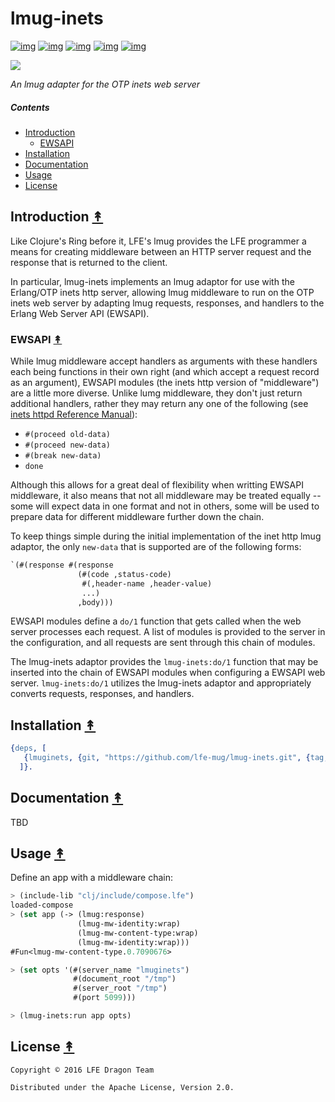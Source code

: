 # lmug-inets

[![img](https://travis-ci.org/lfe-mug/lmug-inets.svg)](https://travis-ci.org/lfe-mug/lmug-inets)
[![img](https://img.shields.io/github/tag/lfe-mug/lmug-inets.svg)](https://github.com/lfe-mug/lmug-inets/releases/latest)
[![img](https://img.shields.io/badge/erlang-%E2%89%A5R16B03-red.svg)](http://www.erlang.org/downloads)
[![img](https://img.shields.io/badge/docs-67%25-green.svg)](http://lfe-mug.github.io/lmug-inets)
[![img](https://img.shields.io/badge/license-Apache-blue.svg)](LICENSE)

[![][lmug-logo]][lmug-logo-large]

[lmug-logo]: priv/images/lmug-inets.png
[lmug-logo-large]: priv/images/lmug-inets-large.png

*An lmug adapter for the OTP inets web server*


##### Contents

* [Introduction](#introduction-)
  * [EWSAPI](#ewsapi-)
* [Installation](#installation-)
* [Documentation](#documentation-)
* [Usage](#usage-)
* [License](#license-)


## Introduction [&#x219F;](#contents)

Like Clojure's Ring before it, LFE's lmug provides the LFE programmer a means
for creating middleware between an HTTP server request and the response that
is returned to the client.

In particular, lmug-inets implements an lmug adaptor for use with the
Erlang/OTP inets http server, allowing lmug middleware to run on the OTP inets
web server by adapting lmug requests, responses, and handlers to the Erlang Web
Server API (EWSAPI).


### EWSAPI [&#x219F;](#contents)

While lmug middleware accept handlers as arguments with these handlers each
being functions in their own right (and which accept a request record as an
argument), EWSAPI modules (the inets http version of "middleware") are a little
more diverse. Unlike lumg middleware, they don't just return additional
handlers, rather they may return any one of the following (see
[inets httpd Reference Manual](http://erlang.org/doc/man/httpd.html)):

* ``#(proceed old-data)``
* ``#(proceed new-data)``
* ``#(break new-data)``
* ``done``

Although this allows for a great deal of flexibility when writting EWSAPI
middleware, it also means that not all middleware may be treated equally --
some will expect data in one format and not in others, some will be used
to prepare data for different middleware further down the chain.

To keep things simple during the initial implementation of the inet http
lmug adaptor, the only ``new-data`` that is supported are of the following
forms:

```lisp
`(#(response #(response
               (#(code ,status-code)
                #(,header-name ,header-value)
                ...)
               ,body)))
```

EWSAPI modules define a ``do/1`` function that gets called when the web
server processes each request. A list of modules is provided to the
server in the configuration, and all requests are sent through this chain
of modules.

The lmug-inets adaptor provides the ``lmug-inets:do/1`` function that may
be inserted into the chain of EWSAPI modules when configuring a EWSAPI
web server. ``lmug-inets:do/1`` utilizes the lmug-inets adaptor and
appropriately converts requests, responses, and handlers.


## Installation [&#x219F;](#contents)

```erlang
{deps, [
   {lmuginets, {git, "https://github.com/lfe-mug/lmug-inets.git", {tag, "0.0.1"}}}
  ]}.
```

## Documentation [&#x219F;](#contents)

TBD


## Usage [&#x219F;](#contents)

Define an app with a middleware chain:

```lisp
> (include-lib "clj/include/compose.lfe")
loaded-compose
> (set app (-> (lmug:response)
               (lmug-mw-identity:wrap)
               (lmug-mw-content-type:wrap)
               (lmug-mw-identity:wrap)))
#Fun<lmug-mw-content-type.0.7090676>
```

```lisp
> (set opts '(#(server_name "lmuginets")
              #(document_root "/tmp")
              #(server_root "/tmp")
              #(port 5099)))
```

```lisp
> (lmug-inets:run app opts)
```


## License [&#x219F;](#contents)

```
Copyright © 2016 LFE Dragon Team

Distributed under the Apache License, Version 2.0.
```
